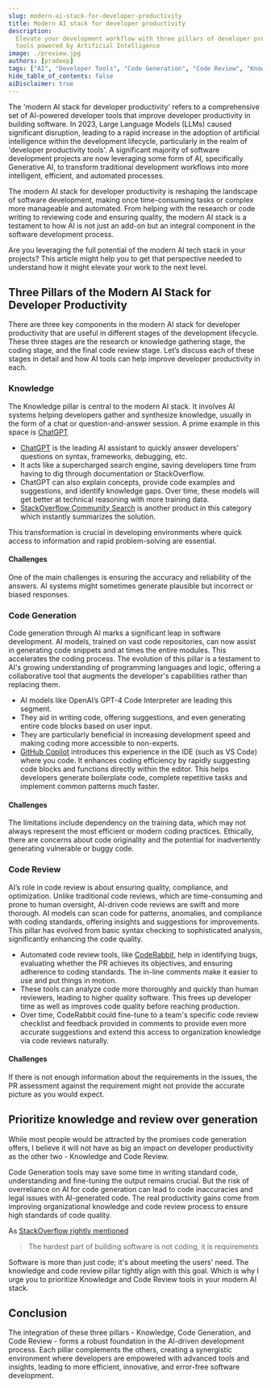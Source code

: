 ```yaml
---
slug: modern-ai-stack-for-developer-productivity
title: Modern AI stack for developer productivity
description:
  Elevate your development workflow with three pillars of developer productivity
  tools powered by Artificial Intelligence
image: ./preview.jpg
authors: [pradeep]
tags: ["AI", "Developer Tools", "Code Generation", "Code Review", "Knowledge"]
hide_table_of_contents: false
aiDisclaimer: true
---
```


The 'modern AI stack for developer productivity' refers to a comprehensive set
of AI-powered developer tools that improve developer productivity in building
software. In 2023, Large Language Models (LLMs) caused significant disruption,
leading to a rapid increase in the adoption of artificial intelligence within
the development lifecycle, particularly in the realm of 'developer productivity
tools'. A significant majority of software development projects are now
leveraging some form of AI, specifically Generative AI, to transform traditional
development workflows into more intelligent, efficient, and automated processes.

The modern AI stack for developer productivity is reshaping the landscape of
software development, making once time-consuming tasks or complex more
manageable and automated. From helping with the research or code writing to
reviewing code and ensuring quality, the modern AI stack is a testament to how
AI is not just an add-on but an integral component in the software development
process.

Are you leveraging the full potential of the modern AI tech stack in your
projects? This article might help you to get that perspective needed to
understand how it might elevate your work to the next level.

<!--truncate-->

## Three Pillars of the **Modern AI Stack for Developer Productivity**

There are three key components in the modern AI stack for developer productivity
that are useful in different stages of the development lifecycle. These three
stages are the research or knowledge gathering stage, the coding stage, and the
final code review stage. Let’s discuss each of these stages in detail and how AI
tools can help improve developer productivity in each.

### Knowledge

The Knowledge pillar is central to the modern AI stack. It involves AI systems
helping developers gather and synthesize knowledge, usually in the form of a
chat or question-and-answer session. A prime example in this space is
[ChatGPT](https://chat.openai.com/)

- [ChatGPT](https://chat.openai.com/) is the leading AI assistant to quickly
  answer developers' questions on syntax, frameworks, debugging, etc.
- It acts like a supercharged search engine, saving developers time from having
  to dig through documentation or StackOverflow.
- ChatGPT can also explain concepts, provide code examples and suggestions, and
  identify knowledge gaps. Over time, these models will get better at technical
  reasoning with more training data.
- [StackOverflow Community Search](https://stackoverflow.co/labs/search/) is
  another product in this category which instantly summarizes the solution.

This transformation is crucial in developing environments where quick access to
information and rapid problem-solving are essential.

#### Challenges

One of the main challenges is ensuring the accuracy and reliability of the
answers. AI systems might sometimes generate plausible but incorrect or biased
responses.

### Code Generation

Code generation through AI marks a significant leap in software development. AI
models, trained on vast code repositories, can now assist in generating code
snippets and at times the entire modules. This accelerates the coding process.
The evolution of this pillar is a testament to AI's growing understanding of
programming languages and logic, offering a collaborative tool that augments the
developer's capabilities rather than replacing them.

- AI models like OpenAI’s GPT-4 Code Interpreter are leading this segment.
- They aid in writing code, offering suggestions, and even generating entire
  code blocks based on user input.
- They are particularly beneficial in increasing development speed and making
  coding more accessible to non-experts.
- [GitHub Copilot](https://github.com/features/copilot) introduces this
  experience in the IDE (such as VS Code) where you code. It enhances coding
  efficiency by rapidly suggesting code blocks and functions directly within the
  editor. This helps developers generate boilerplate code, complete repetitive
  tasks and implement common patterns much faster.

#### Challenges

The limitations include dependency on the training data, which may not always
represent the most efficient or modern coding practices. Ethically, there are
concerns about code originality and the potential for inadvertently generating
vulnerable or buggy code.

### Code Review

AI’s role in code review is about ensuring quality, compliance, and
optimization. Unlike traditional code reviews, which are time-consuming and
prone to human oversight, AI-driven code reviews are swift and more thorough. AI
models can scan code for patterns, anomalies, and compliance with coding
standards, offering insights and suggestions for improvements. This pillar has
evolved from basic syntax checking to sophisticated analysis, significantly
enhancing the code quality.

- Automated code review tools, like [CodeRabbit](https://coderabbit.ai/), help
  in identifying bugs, evaluating whether the PR achieves its objectives, and
  ensuring adherence to coding standards. The in-line comments make it easier to
  use and put things in motion.
- These tools can analyze code more thoroughly and quickly than human reviewers,
  leading to higher quality software. This frees up developer time as well as
  improves code quality before reaching production.
- Over time, CodeRabbit could fine-tune to a team's specific code review
  checklist and feedback provided in comments to provide even more accurate
  suggestions and extend this access to organization knowledge via code reviews
  naturally.

#### Challenges

If there is not enough information about the requirements in the issues, the PR
assessment against the requirement might not provide the accurate picture as you
would expect.

## Prioritize knowledge and review over generation

While most people would be attracted by the promises code generation offers, I
believe it will not have as big an impact on developer productivity as the other
two - Knowledge and Code Review.

Code Generation tools may save some time in writing standard code, understanding
and fine-tuning the output remains crucial. But the risk of overreliance on AI
for code generation can lead to code inaccuracies and legal issues with
AI-generated code. The real productivity gains come from improving
organizational knowledge and code review process to ensure high standards of
code quality.

As
[StackOverflow rightly mentioned](https://stackoverflow.blog/2023/12/29/the-hardest-part-of-building-software-is-not-coding-its-requirements/)

> The hardest part of building software is not coding, it is requirements

Software is more than just code; it's about meeting the users' need. The
knowledge and code review pillar tightly align with this goal. Which is why I
urge you to prioritize Knowledge and Code Review tools in your modern AI stack.

## Conclusion

The integration of these three pillars - Knowledge, Code Generation, and Code
Review - forms a robust foundation in the AI-driven development process. Each
pillar complements the others, creating a synergistic environment where
developers are empowered with advanced tools and insights, leading to more
efficient, innovative, and error-free software development.
